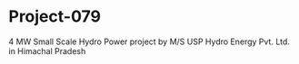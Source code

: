 # Project-079
4 MW Small Scale Hydro Power project by M/S USP Hydro Energy Pvt. Ltd. in Himachal Pradesh
